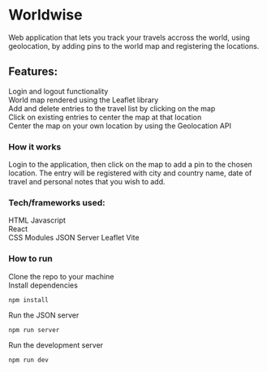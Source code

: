 # Worldwise  

Web application that lets you track your travels accross the world, using geolocation, by adding pins to the world map and registering the locations.  

## Features:  
Login and logout functionality  
World map rendered using the Leaflet library  
Add and delete entries to the travel list by clicking on the map  
Click on existing entries to center the map at that location  
Center the map on your own location by using the Geolocation API  


### How it works  
Login to the application, then click on the map to add a pin to the chosen location. The entry will be registered with city and country name, date of travel and personal notes that you wish to add.

### Tech/frameworks used:  
HTML 
Javascript  
React  
CSS Modules
JSON Server
Leaflet
Vite  

### How to run  
Clone the repo to your machine  
Install dependencies    
```shell
npm install
```  
Run the JSON server  
```shell
npm run server
```    
Run the development server
```shell
npm run dev
```  


